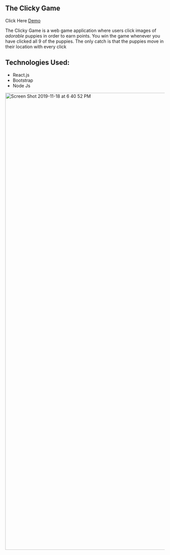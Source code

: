 ## The Clicky Game

Click Here [Demo](https://shielded-meadow-37885.herokuapp.com/)

The Clicky Game is a web game application where users click images of <em>adorable</em> puppies in order to earn points. You win the game whenever you have clicked all 9 of the puppies. The only catch is that the puppies move in their location with every click

<h2>Technologies Used:</h2>
<ul>
  <li>React.js</li>
  <li>Bootstrap</li>
   <li>Node Js</li>
</ul>

<img width="1440" alt="Screen Shot 2019-11-18 at 6 40 52 PM" src="https://user-images.githubusercontent.com/25970156/69106187-31014c80-0a33-11ea-9de0-429ad4f6203e.png">
